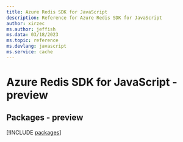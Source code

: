 ```yaml
---
title: Azure Redis SDK for JavaScript
description: Reference for Azure Redis SDK for JavaScript
author: xirzec
ms.author: jeffish
ms.data: 03/18/2023
ms.topic: reference
ms.devlang: javascript
ms.service: cache
---
```

# Azure Redis SDK for JavaScript - preview
## Packages - preview
[!INCLUDE [packages](redis-index.md)]